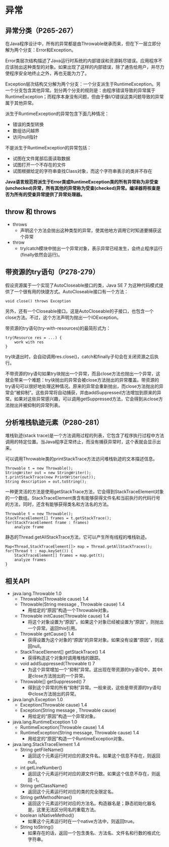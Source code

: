 # 异常

## 异常分类（P265-267）

在Java程序设计中，所有的异常都是由Throwable继承而来，但在下一层立即分解为两个分支：Error和Exception。

Error类层次结构描述了Java运行时系统的内部错误和资源耗尽错误。应用程序不应该抛出这种类型的对象。如果出现了这样的内部错误，除了通告给用户，并尽力使程序安全地终止之外，再也无能为力了。

Exception层次结构又分解为两个分支：一个分支派生于RuntimeException。另一个分支包含其他异常。划分两个分支的规则是：由程序错误导致的异常属于RuntimeException；而程序本身没有问题，但由于像I/O错误这类问题导致的异常属于其他异常。

派生于RuntimeException的异常包含下面几种情况：

* 错误的类型转换
* 数组访问越界
* 访问null指针

不是派生于RuntimeException的异常包括：

* 试图在文件尾部后面读取数据
* 试图打开一个不存在的文件
* 试图根据给定的字符串查找Class对象，而这个字符串表示的类并不存在

**Java语言规范将派生于Error类或RuntimeException类的所有异常称为非受查\(unchecked\)异常，所有其他的异常称为受查\(checked\)异常。编译器将核查是否为所有的受查异常提供了异常处理器。**

## throw 和 throws

* throws
  * 声明这个方法会抛出这种类型的异常，使其他地方调用它时知道要捕获这个异常
* throw
  * try/catch模块中抛出一个异常对象，表示异常已经发生，会终止程序运行\(finally依然会运行\)。

## 带资源的try语句（P278-279）

假设资源属于一个实现了AutoCloseable接口的类，Java SE 7 为这种代码模式提供了一个很有用的快捷方式。AutoCloseable接口有一个方法：

```text
void close() throws Exception
```

另外，还有一个Closeable接口。这是AutoCloseable的子接口，也包含一个close方法。不过，这个方法声明为抛出一个IOException。

带资源的try语句\(try-with-resources\)的最简形式为：

```text
try(Resource res = ...) {
    work with res
}
```

try块退出时，会自动调用res.close\(\)，catch和finally子句会在关闭资源之后执行。

不带资源的try语句如果try块抛出一个异常，而且close方法也抛出一个异常，这就会带来一个难题：try块抛出的异常会被close方法抛出的异常覆盖。带资源的try语句可以很好地处理这种情况。原来的异常会重新抛出，而close方法抛出的异常会“被抑制”。这些异常将自动捕获，并由addSuppressed方法增加到原来的异常。如果对这些异常感兴趣，可以调用getSuppressed方法，它会得到从close方法抛出并被抑制的异常列表。

## 分析堆栈轨迹元素（P280-281）

堆栈轨迹\(stack trace\)是一个方法调用过程的列表，它包含了程序执行过程中方法调用的特定位置。当Java程序正常终止，而没有捕获异常时，这个表就会显示出来。

可以调用Throwable类的printStackTrace方法访问堆栈轨迹的文本描述信息。

```text
Throwable t = new Throwable();
StringWriter out = new StringWriter();
t.printStackTrace(new PrintWriter(out));
String description = out.toString();
```

一种更灵活的方法是使用getStackTrace方法，它会得到StackTraceElement对象的一个数组。StackTraceElement类含有能够获得文件名和当前执行的代码行号的方法，同时，还含有能够获得类名和方法名的方法。

```text
Throwable t = new Throwable();
StackTraceElement[] frames = t.getStackTrace();
for(StackTraceElement frame : frames)
    analyze frame
```

静态的Thread.getAllStackTrace方法，它可以产生所有线程的堆栈轨迹。

```text
Map<Thread,StackTraceElement[]> map = Thread.getAllStackTraces();
for(Thread t : map.keySet()) {
    StackTraceElement[] frames = map.get(t);
    analyze frames
}
```

## 相关API

* java.lang.Throwable 1.0
  * Throwable\(Throwable cause\) 1.4
  * Throwable\(String message , Throwable cause\) 1.4
    * 用给定的“原因”构造一个Throwable对象。
  * Throwable initCause\(Throwable cause\) 1.4
    * 将这个对象设置为“原因”。如果这个对象已经被设置为“原因”，则抛出一个异常。返回this引用。
  * Throwable getCause\(\) 1.4
    * 获得设置为这个对象的“原因”的异常对象。如果没有设置“原因”，则返回null。
  * StackTraceElement\[\] getStackTrace\(\) 1.4
    * 获得构造这个对象时调用堆栈的跟踪。
  * void addSuppressed\(Throwable t\) 7
    * 为这个异常增加一个“抑制”异常。这出现在带资源的try语句中，其中t是close方法抛出的一个异常。
  * Throwable\[\] getSuppressed\(\) 7
    * 得到这个异常的所有“抑制”异常。一般来说，这些是带资源的try语句中close方法抛出的异常。
* java.langh.Exception 1.0
  * Exception\(Throwable cause\) 1.4
  * Exception\(String message , Throwable cause\)
    * 用给定的“原因”构造一个异常对象。
* java.lang.RuntimeException 1.0
  * RuntimeException\(Throwable cause\) 1.4
  * RuntimeException\(String message, Throwable cause\) 1.4
    * 用给定的“原因”构造一个RuntimeException对象。
* java.lang.StackTraceElement 1.4
  * String getFileName\(\)
    * 返回这个元素运行时对应的源文件名。如果这个信息不存在，则返回null。
  * int getLineNumber\(\)
    * 返回这个元素运行时对应的源文件行数。如果这个信息不存在，则返回 -1。
  * String getClassName\(\)
    * 返回这个元素运行时对应的类的完全限定名。
  * String getMethodNmae\(\)
    * 返回这个元素运行时对应的方法名。构造器名是；静态初始化器名是。这里无法区分同名的重载方法。
  * boolean isNativeMethod\(\)
    * 如果这个元素运行时在一个native方法中，则返回true。
  * String toString\(\)
    * 如果存在的话，返回一个包含类名、方法名、文件名和行数的格式化字符串。

